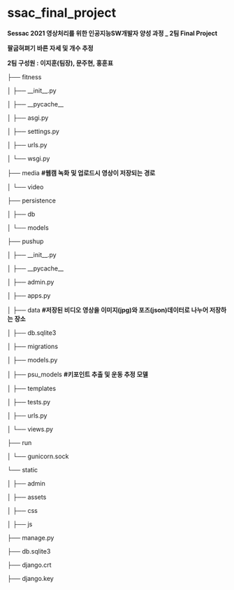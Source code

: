 # ssac_final_project

**Sessac 2021 영상처리를 위한 인공지능SW개발자 양성 과정 _ 2팀 Final Project**

**팔굽혀펴기 바른 자세 및 개수 추정** 

**2팀 구성원 : 이지훈(팀장), 문주현, 홍훈표**

├── fitness

│   ├── \_\_init\_\_.py

│   ├── \_\_pycache\_\_

│   ├── asgi.py

│   ├── settings.py

│   ├── urls.py

│   └── wsgi.py

├── media **\#웹캠 녹화 및 업로드시 영상이 저장되는 경로**

│   └── video

├── persistence

│   ├── db

│   └── models

├── pushup

│   ├── \_\_init\_\_.py

│   ├── \_\_pycache__

│   ├── admin.py

│   ├── apps.py

│   ├── data **\#저장된 비디오 영상을 이미지(jpg)와 포즈(json)데이터로 나누어 저장하는 장소**

│   ├── db.sqlite3

│   ├── migrations

│   ├── models.py

│   ├── psu_models **\#키포인트 추출 및 운동 추정 모델**

│   ├── templates

│   ├── tests.py

│   ├── urls.py

│   └── views.py

├── run

│   └── gunicorn.sock

└── static

│   ├──  admin

│   ├── assets

│   ├── css

│   ├── js

├── manage.py

├── db.sqlite3

├── django.crt

├── django.key



